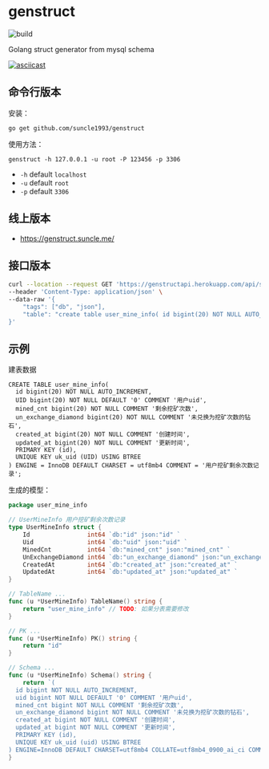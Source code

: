 # genstruct

![build](https://github.com/fifsky/genstruct/workflows/build/badge.svg)

Golang struct generator from mysql schema

[![asciicast](https://asciinema.org/a/X5sk7TqrTTjF8AhN764K0Fc6m.svg)](https://asciinema.org/a/X5sk7TqrTTjF8AhN764K0Fc6m)

## 命令行版本

安装：

```
go get github.com/suncle1993/genstruct
```

使用方法：

```
genstruct -h 127.0.0.1 -u root -P 123456 -p 3306
```

* `-h` default `localhost`
* `-u` default `root`
* `-p` default `3306`

## 线上版本

- https://genstruct.suncle.me/


## 接口版本

```bash
curl --location --request GET 'https://genstructapi.herokuapp.com/api/struct/generate' \
--header 'Content-Type: application/json' \
--data-raw '{
    "tags": ["db", "json"],
    "table": "create table user_mine_info( id bigint(20) NOT NULL AUTO_INCREMENT, uid bigint(20) NOT NULL DEFAULT '\''0'\'' COMMENT '\''用户uid'\'', mined_cnt bigint(20) NOT NULL COMMENT '\''剩余挖矿次数'\'', un_exchange_diamond bigint(20) NOT NULL COMMENT '\''未兑换为挖矿次数的钻石'\'', created_at bigint(20) NOT NULL COMMENT '\''创建时间'\'', updated_at bigint(20) NOT NULL COMMENT '\''更新时间'\'', PRIMARY KEY (id), UNIQUE KEY uk_uid (uid) USING BTREE) ENGINE = InnoDB DEFAULT CHARSET = utf8mb4 COMMENT = '\''用户挖矿剩余次数记录'\'';"
}'
```

## 示例

建表数据

```mysql
CREATE TABLE user_mine_info(
  id bigint(20) NOT NULL AUTO_INCREMENT, 
  UID bigint(20) NOT NULL DEFAULT '0' COMMENT '用户uid', 
  mined_cnt bigint(20) NOT NULL COMMENT '剩余挖矿次数', 
  un_exchange_diamond bigint(20) NOT NULL COMMENT '未兑换为挖矿次数的钻石', 
  created_at bigint(20) NOT NULL COMMENT '创建时间', 
  updated_at bigint(20) NOT NULL COMMENT '更新时间', 
  PRIMARY KEY (id), 
  UNIQUE KEY uk_uid (UID) USING BTREE
) ENGINE = InnoDB DEFAULT CHARSET = utf8mb4 COMMENT = '用户挖矿剩余次数记录';

```

生成的模型：

```go
package user_mine_info

// UserMineInfo 用户挖矿剩余次数记录
type UserMineInfo struct {
	Id                int64 `db:"id" json:"id" `
	Uid               int64 `db:"uid" json:"uid" `                                 // 用户uid
	MinedCnt          int64 `db:"mined_cnt" json:"mined_cnt" `                     // 剩余挖矿次数
	UnExchangeDiamond int64 `db:"un_exchange_diamond" json:"un_exchange_diamond" ` // 未兑换为挖矿次数的钻石
	CreatedAt         int64 `db:"created_at" json:"created_at" `                   // 创建时间
	UpdatedAt         int64 `db:"updated_at" json:"updated_at" `                   // 更新时间
}

// TableName ...
func (u *UserMineInfo) TableName() string {
	return "user_mine_info" // TODO: 如果分表需要修改
}

// PK ...
func (u *UserMineInfo) PK() string {
	return "id"
}

// Schema ...
func (u *UserMineInfo) Schema() string {
	return `(
  id bigint NOT NULL AUTO_INCREMENT,
  uid bigint NOT NULL DEFAULT '0' COMMENT '用户uid',
  mined_cnt bigint NOT NULL COMMENT '剩余挖矿次数',
  un_exchange_diamond bigint NOT NULL COMMENT '未兑换为挖矿次数的钻石',
  created_at bigint NOT NULL COMMENT '创建时间',
  updated_at bigint NOT NULL COMMENT '更新时间',
  PRIMARY KEY (id),
  UNIQUE KEY uk_uid (uid) USING BTREE
) ENGINE=InnoDB DEFAULT CHARSET=utf8mb4 COLLATE=utf8mb4_0900_ai_ci COMMENT='用户挖矿剩余次数记录'`
}
```

